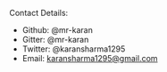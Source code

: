 Contact Details:

- Github: @mr-karan
- Gitter: @mr-karan 
- Twitter: @karansharma1295
- Email: karansharma1295@gmail.com
